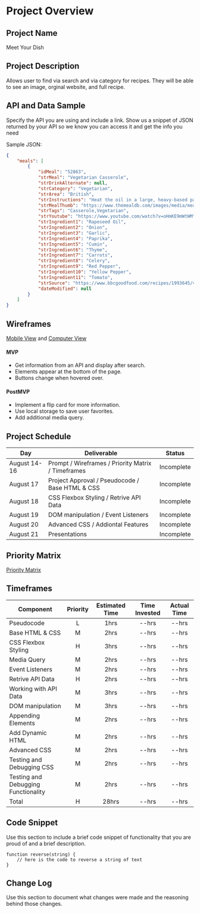 # Project Overview

## Project Name

Meet Your Dish

## Project Description

Allows user to find via search and via category for recipes. They will be able to see an image, orginal website, and full recipe. 

## API and Data Sample

Specify the API you are using and include a link. Show us a snippet of JSON returned by your API so we know you can access it and get the info you need

Sample JSON:
```json
{
    "meals": [
        {
            "idMeal": "52863",
            "strMeal": "Vegetarian Casserole",
            "strDrinkAlternate": null,
            "strCategory": "Vegetarian",
            "strArea": "British",
            "strInstructions": "Heat the oil in a large, heavy-based pan. Add the onions and cook gently for 5 – 10 mins until softened.\r\nAdd the garlic, spices, dried thyme, carrots, celery and peppers and cook for 5 minutes.\r\nAdd the tomatoes, stock, courgettes and fresh thyme and cook for 20 - 25 minutes.\r\nTake out the thyme sprigs. Stir in the lentils and bring back to a simmer. Serve with wild and white basmati rice, mash or quinoa.",
            "strMealThumb": "https://www.themealdb.com/images/media/meals/vptwyt1511450962.jpg",
            "strTags": "Casserole,Vegetarian",
            "strYoutube": "https://www.youtube.com/watch?v=oHmKE9mWtWM",
            "strIngredient1": "Rapeseed Oil",
            "strIngredient2": "Onion",
            "strIngredient3": "Garlic",
            "strIngredient4": "Paprika",
            "strIngredient5": "Cumin",
            "strIngredient6": "Thyme",
            "strIngredient7": "Carrots",
            "strIngredient8": "Celery",
            "strIngredient9": "Red Pepper",
            "strIngredient10": "Yellow Pepper",
            "strIngredient11": "Tomato",
            "strSource": "https://www.bbcgoodfood.com/recipes/1993645/vegetarian-casserole",
            "dateModified": null
        }
    ]
}
```

## Wireframes

[Mobile View](https://wireframe.cc/vgF7JQ) and 
[Computer View](https://wireframe.cc/AeBPyN)

#### MVP 

- Get information from an API and display after search.
- Elements appear at the bottom of the page. 
- Buttons change when hovered over.

#### PostMVP  

- Implement a flip card for more information.
- Use local storage to save user favorites.
- Add additional media query. 

## Project Schedule

|  Day | Deliverable | Status
|---|---| ---|
|August 14-16| Prompt / Wireframes / Priority Matrix / Timeframes | Incomplete
|August 17| Project Approval / Pseudocode / Base HTML & CSS | Incomplete
|August 18| CSS Flexbox Styling / Retrive API Data | Incomplete
|August 19| DOM manipulation / Event Listeners | Incomplete
|August 20| Advanced CSS / Addiontal Features | Incomplete
|August 21| Presentations | Incomplete

## Priority Matrix

[Priority Matrix](https://res.cloudinary.com/ams17b20/image/upload/v1597525586/Matrix/Priority%20Matrix.png)

## Timeframes

| Component | Priority | Estimated Time | Time Invested | Actual Time |
| --- | :---: |  :---: | :---: | :---: |
| Pseudocode | L | 1hrs| --hrs | --hrs |
| Base HTML & CSS | M | 2hrs| --hrs | --hrs |
| CSS Flexbox Styling | H | 3hrs| --hrs | --hrs |
| Media Query | M | 2hrs| --hrs | --hrs |
| Event Listeners | M | 2hrs| --hrs | --hrs |
| Retrive API Data | H | 2hrs| --hrs | --hrs |
| Working with API Data | M | 3hrs| --hrs | --hrs |
| DOM manipulation | M | 3hrs| --hrs | --hrs |
| Appending Elements | M | 2hrs| --hrs | --hrs |
| Add Dynamic HTML | M | 2hrs| --hrs | --hrs |
| Advanced CSS | M | 2hrs| --hrs | --hrs |
| Testing and Debugging CSS | M | 2hrs| --hrs | --hrs |
| Testing and Debugging Functionality | M | 2hrs| --hrs | --hrs |
| Total | H | 28hrs| --hrs | --hrs |

## Code Snippet

Use this section to include a brief code snippet of functionality that you are proud of and a brief description.  

```
function reverse(string) {
	// here is the code to reverse a string of text
}
```

## Change Log
 Use this section to document what changes were made and the reasoning behind those changes.  
